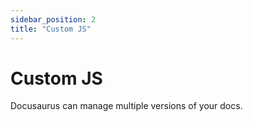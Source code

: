 ```yaml
---
sidebar_position: 2
title: "Custom JS"
---
```


# Custom JS

Docusaurus can manage multiple versions of your docs.